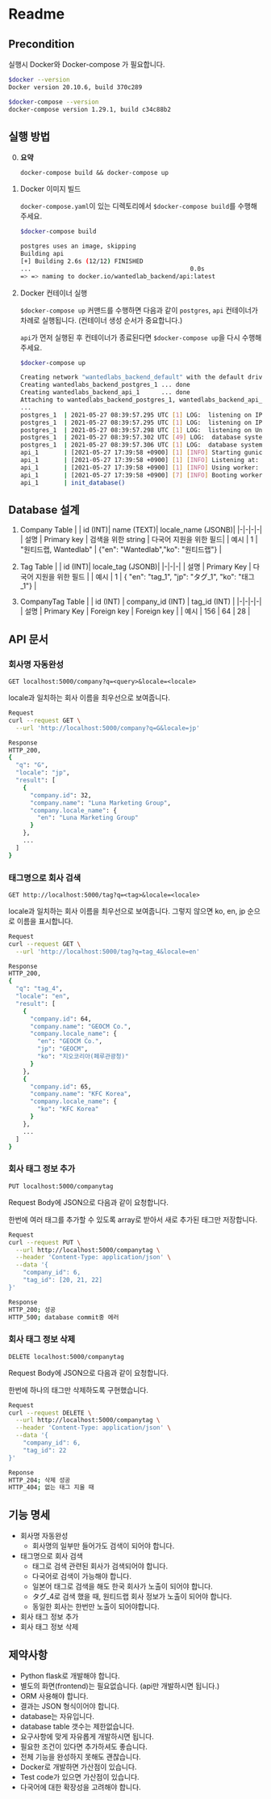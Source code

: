 # Readme

## Precondition

실행시 Docker와 Docker-compose 가 필요합니다.

```bash
$docker --version
Docker version 20.10.6, build 370c289

$docker-compose --version
docker-compose version 1.29.1, build c34c88b2
```

## 실행 방법

0. **요약**

    `docker-compose build && docker-compose up`

1. Docker 이미지 빌드

    `docker-compose.yaml`이 있는 디렉토리에서 `$docker-compose build`를 수행해주세요.

    ```bash
    $docker-compose build

    postgres uses an image, skipping
    Building api
    [+] Building 2.6s (12/12) FINISHED
    ...                                            0.0s
    => => naming to docker.io/wantedlab_backend/api:latest
    ```

2. Docker 컨테이너 실행

    `$docker-compose up` 커맨드를 수행하면 다음과 같이 `postgres`, `api` 컨테이너가 차례로 실행됩니다. (컨테이너 생성 순서가 중요합니다.)

    `api`가 먼저 실행된 후 컨테이너가 종료된다면 `$docker-compose up`을 다시 수행해주세요.

    ```bash
    $docker-compose up

    Creating network "wantedlabs_backend_default" with the default driver
    Creating wantedlabs_backend_postgres_1 ... done
    Creating wantedlabs_backend_api_1      ... done
    Attaching to wantedlabs_backend_postgres_1, wantedlabs_backend_api_1
    ...
    postgres_1  | 2021-05-27 08:39:57.295 UTC [1] LOG:  listening on IPv4 address "0.0.0.0", port 5432
    postgres_1  | 2021-05-27 08:39:57.295 UTC [1] LOG:  listening on IPv6 address "::", port 5432
    postgres_1  | 2021-05-27 08:39:57.298 UTC [1] LOG:  listening on Unix socket "/var/run/postgresql/.s.PGSQL.5432"
    postgres_1  | 2021-05-27 08:39:57.302 UTC [49] LOG:  database system was shut down at 2021-05-27 08:39:57 UTC
    postgres_1  | 2021-05-27 08:39:57.306 UTC [1] LOG:  database system is ready to accept connections
    api_1       | [2021-05-27 17:39:58 +0900] [1] [INFO] Starting gunicorn 20.1.0
    api_1       | [2021-05-27 17:39:58 +0900] [1] [INFO] Listening at: http://0.0.0.0:8000 (1)
    api_1       | [2021-05-27 17:39:58 +0900] [1] [INFO] Using worker: sync
    api_1       | [2021-05-27 17:39:58 +0900] [7] [INFO] Booting worker with pid: 7
    api_1       | init_database()
    ```

## Database 설계

1. Company Table
    | | id (INT)| name (TEXT)| locale_name (JSONB)|
    |-|-|-|-|
    | 설명 | Primary key | 검색을 위한 string | 다국어 지원을 위한 필드|
    | 예시 | 1 | "원티드랩, Wantedlab" | {"en": "Wantedlab","ko": "원티드랩"} |

2. Tag Table
    | | id (INT)| locale_tag (JSONB)|
    |-|-|-|
    | 설명 | Primary Key | 다국어 지원을 위한 필드 |
    | 예시 | 1 | { "en": "tag_1", "jp": "タグ_1", "ko": "태그_1"} |

3. CompanyTag Table
    | | id (INT) | company_id (INT) | tag_id (INT) |
    |-|-|-|-|
    | 설명 | Primary Key | Foreign key | Foreign key |
    | 예시 | 156 | 64 | 28 |

## API 문서

### 회사명 자동완성

`GET localhost:5000/company?q=<query>&locale=<locale>`

locale과 일치하는 회사 이름을 최우선으로 보여줍니다.

```bash
Request
curl --request GET \
  --url 'http://localhost:5000/company?q=G&locale=jp'

Response
HTTP_200,
{
  "q": "G",
  "locale": "jp",
  "result": [
    {
      "company.id": 32,
      "company.name": "Luna Marketing Group",
      "company.locale_name": {
        "en": "Luna Marketing Group"
      }
    },
    ...
  ]
}
```

### 태그명으로 회사 검색

`GET http://localhost:5000/tag?q=<tag>&locale=<locale>`

locale과 일치하는 회사 이름을 최우선으로 보여줍니다. 그렇지 않으면 ko, en, jp 순으로 이름을 표시합니다.

```bash
Request
curl --request GET \
  --url 'http://localhost:5000/tag?q=tag_4&locale=en'

Response
HTTP_200,
{
  "q": "tag_4",
  "locale": "en",
  "result": [
    {
      "company.id": 64,
      "company.name": "GEOCM Co.",
      "company.locale_name": {
        "en": "GEOCM Co.",
        "jp": "GEOCM",
        "ko": "지오코리아(페루관광청)"
      }
    },
    {
      "company.id": 65,
      "company.name": "KFC Korea",
      "company.locale_name": {
        "ko": "KFC Korea"
      }
    },
    ...
  ]
}
```

### 회사 태그 정보 추가

`PUT localhost:5000/companytag`

Request Body에 JSON으로 다음과 같이 요청합니다.

한번에 여러 태그를 추가할 수 있도록 array로 받아서 새로 추가된 태그만 저장합니다.


```bash
Request
curl --request PUT \
  --url http://localhost:5000/companytag \
  --header 'Content-Type: application/json' \
  --data '{
    "company_id": 6,
    "tag_id": [20, 21, 22]
}'

Response
HTTP_200; 성공
HTTP_500; database commit중 에러
```

### 회사 태그 정보 삭제

`DELETE localhost:5000/companytag`

Request Body에 JSON으로 다음과 같이 요청합니다.

한번에 하나의 태그만 삭제하도록 구현했습니다.

```bash
Request
curl --request DELETE \
  --url http://localhost:5000/companytag \
  --header 'Content-Type: application/json' \
  --data '{
    "company_id": 6,
    "tag_id": 22
}'

Reponse
HTTP_204; 삭제 성공
HTTP_404; 없는 태그 지울 때
```

## 기능 명세

* 회사명 자동완성
  * 회사명의 일부만 들어가도 검색이 되어야 합니다.
* 태그명으로 회사 검색
  * 태그로 검색 관련된 회사가 검색되어야 합니다.
  * 다국어로 검색이 가능해야 합니다.
  * 일본어 태그로 검색을 해도 한국 회사가 노출이 되어야 합니다.
  * タグ_4로 검색 했을 때, 원티드랩 회사 정보가 노출이 되어야 합니다.
  * 동일한 회사는 한번만 노출이 되어야합니다.
* 회사 태그 정보 추가
* 회사 태그 정보 삭제

## 제약사항

* Python flask로 개발해야 합니다.
* 별도의 화면(frontend)는 필요없습니다. (api만 개발하시면 됩니다.)
* ORM 사용해야 합니다.
* 결과는 JSON 형식이어야 합니다.
* database는 자유입니다.
* database table 갯수는 제한없습니다.
* 요구사항에 맞게 자유롭게 개발하시면 됩니다.
* 필요한 조건이 있다면 추가하셔도 좋습니다.
* 전체 기능을 완성하지 못해도 괜찮습니다.
* Docker로 개발하면 가산점이 있습니다.
* Test code가 있으면 가산점이 있습니다.
* 다국어에 대한 확장성을 고려해야 합니다.
